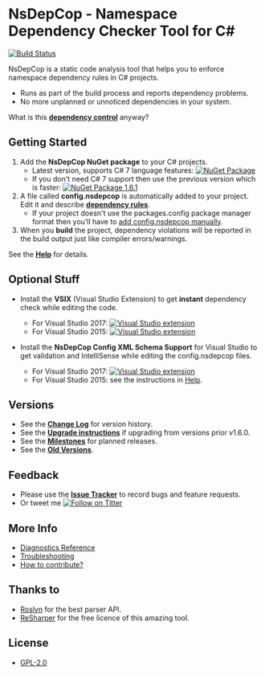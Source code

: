 # NsDepCop - Namespace Dependency Checker Tool for C# #

[![Build Status](https://ci.appveyor.com/api/projects/status/dm7q6tdwxv4xv85r?svg=true)](https://ci.appveyor.com/project/realvizu/nsdepcop)

NsDepCop is a static code analysis tool that helps you to enforce namespace dependency rules in C# projects.
* Runs as part of the build process and reports dependency problems.
* No more unplanned or unnoticed dependencies in your system.

What is this [**dependency control**](doc/DependencyControl.md) anyway?

## Getting Started

1. Add the **NsDepCop NuGet package** to your C# projects.
   * Latest version, supports C# 7 language features: [![NuGet Package](https://img.shields.io/nuget/v/NsDepCop.svg)](https://nuget.org/packages/NsDepCop)
   * If you don't need C# 7 support then use the previous version which is faster: [![NuGet Package 1.6.1](https://img.shields.io/badge/nuget-1.6.1-blue.svg)](https://nuget.org/packages/NsDepCop/1.6.1)
1. A file called **config.nsdepcop** is automatically added to your project. Edit it and describe [**dependency rules**](doc/Help.md#dependency-rules).
   * If your project doesn't use the packages.config package manager format then you'll have to [add config.nsdepcop manually](doc/Troubleshooting.md#item4).
1. When you **build** the project, dependency violations will be reported in the build output just like compiler errors/warnings.

See the [**Help**](doc/Help.md) for details.

## Optional Stuff

* Install the **VSIX** (Visual Studio Extension) to get **instant** dependency check while editing the code.
  * For Visual Studio 2017: [![Visual Studio extension](https://img.shields.io/badge/Visual%20Studio%20Marketplace-NsDepCop%20VS2017-green.svg)](https://marketplace.visualstudio.com/items?itemName=FerencVizkeleti.NsDepCopVS2017-CodedependencycheckerforC)
  * For Visual Studio 2015: [![Visual Studio extension](https://img.shields.io/badge/Visual%20Studio%20Marketplace-NsDepCop%20VS2015-green.svg)](https://marketplace.visualstudio.com/items?itemName=FerencVizkeleti.NsDepCop-NamespacedependencycheckertoolforC)

* Install the **NsDepCop Config XML Schema Support** for Visual Studio to get validation and IntelliSense while editing the config.nsdepcop files.
  * For Visual Studio 2017: [![Visual Studio extension](https://img.shields.io/badge/Visual%20Studio%20Marketplace-NsDepCop%20Config%20XML%20Schema%20Support-green.svg)](https://marketplace.visualstudio.com/items?itemName=FerencVizkeleti.NsDepCopConfigXMLSchemaSupport)
  * For Visual Studio 2015: see the instructions in [Help](doc/Help.md##config-xml-schema-support-in-visual-studio).

## Versions
* See the [**Change Log**](CHANGELOG.md) for version history.
* See the [**Upgrade instructions**](CHANGELOG.md#upgrading) if upgrading from versions prior v1.6.0.
* See the [**Milestones**](https://github.com/realvizu/NsDepCop/milestones) for planned releases.
* See the [**Old Versions**](doc/Versions.md).

## Feedback
* Please use the [**Issue Tracker**](https://github.com/realvizu/NsDepCop/issues) to record bugs and feature requests.
* Or tweet me [![Follow on Titter](https://img.shields.io/twitter/url/http/realvizu.svg?style=social&label=@realvizu)](https://twitter.com/realvizu)

## More Info
* [Diagnostics Reference](doc/Diagnostics.md)
* [Troubleshooting](doc/Troubleshooting.md)
* [How to contribute?](Contribute.md)

## Thanks to 
* [Roslyn](https://github.com/dotnet/roslyn) for the best parser API.
* [ReSharper](https://www.jetbrains.com/resharper/) for the free licence of this amazing tool.

## License
* [GPL-2.0](LICENSE)
